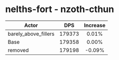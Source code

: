 # nelths-fort - nzoth-cthun
| Actor | DPS | Increase |
|---|:---:|:---:|
|barely_above_fillers|179373|0.01%|
|Base|179358|0.00%|
|removed|179198|-0.09%|

